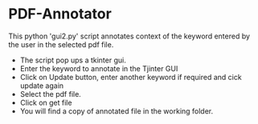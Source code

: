 # PDF-Annotator
This python 'gui2.py' script annotates context of the keyword entered by the user in the selected pdf file.
* The script pop ups a tkinter gui.
* Enter the keyword to annotate in the Tjinter GUI
* Click on Update button, enter another keyword if required and cick update again
* Select the pdf file.
* Click on get file
* You will find a copy of annotated file in the working folder.
